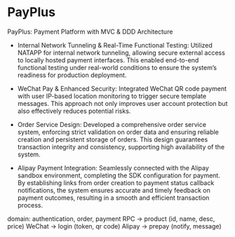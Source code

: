 # PayPlus
PayPlus: Payment Platform with MVC &amp; DDD Architecture

- Internal Network Tunneling & Real-Time Functional Testing: Utilized NATAPP for internal network tunneling, allowing secure external access to locally hosted payment interfaces. This enabled end-to-end functional testing under real-world conditions to ensure the system’s readiness for production deployment.

- WeChat Pay & Enhanced Security: Integrated WeChat QR code payment with user IP-based location monitoring to trigger secure template messages. This approach not only improves user account protection but also effectively reduces potential risks.

- Order Service Design: Developed a comprehensive order service system, enforcing strict validation on order data and ensuring reliable creation and persistent storage of orders. This design guarantees transaction integrity and consistency, supporting high availability of the system.

- Alipay Payment Integration: Seamlessly connected with the Alipay sandbox environment, completing the SDK configuration for payment. By establishing links from order creation to payment status callback notifications, the system ensures accurate and timely feedback on payment outcomes, resulting in a smooth and efficient transaction process.


domain: authentication, order, payment
RPC -> product (id, name, desc, price)
WeChat -> login (token, qr code)
Alipay -> prepay (notify, message)
